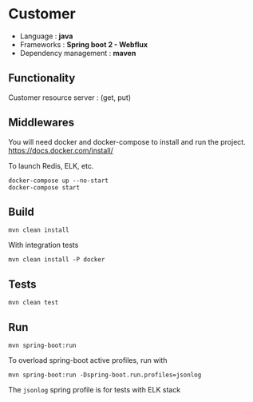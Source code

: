 # Customer

* Language : **java**
* Frameworks : **Spring boot 2 - Webflux**
* Dependency management : **maven**

## Functionality

Customer resource server : (get, put)


## Middlewares

You will need docker and docker-compose to install and run the project. https://docs.docker.com/install/

To launch Redis, ELK, etc.
```
docker-compose up --no-start
docker-compose start
```

## Build
```
mvn clean install
```

With integration tests
```
mvn clean install -P docker
```


## Tests
```
mvn clean test  
```

## Run 
```
mvn spring-boot:run
```

To overload spring-boot active profiles, run with
```
mvn spring-boot:run -Dspring-boot.run.profiles=jsonlog
```
The `jsonlog` spring profile is for tests with ELK stack



